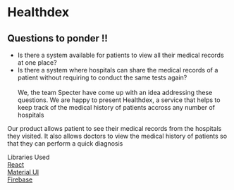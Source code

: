 # Healthdex 
## Questions to ponder !! 

- Is there a system available for patients to view all their medical records at one place?
- Is there a system where hospitals can share the medical records of a patient without requiring to conduct the same tests again?<br />
<br />We, the team Specter have come up with an idea addressing these questions. We are happy to present Healthdex, a service that helps to keep track of the medical history of patients accross any number of hospitals

Our product allows patient to see their medical records from the hospitals they visited. It also allows doctors to view the medical history of patients so that they can perform a quick diagnosis

Libraries Used<br />
[React](https://github.com/reactjs/reactjs.org)<br />
[Material UI](https://mui.com)<br />
[Firebase](https://firebase.google.com)
